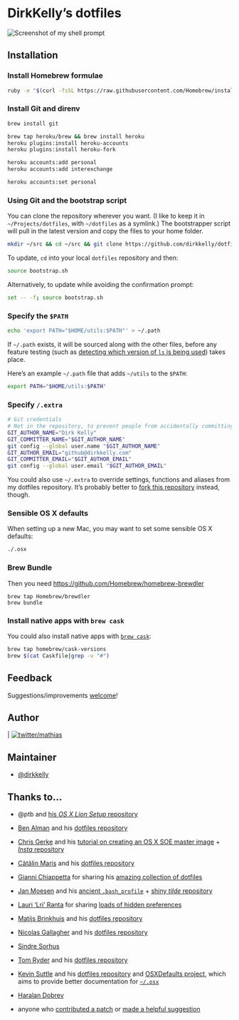 
# DirkKelly’s dotfiles

![Screenshot of my shell prompt](http://i.imgur.com/EkEtphC.png)

## Installation

### Install Homebrew formulae

```bash
ruby -e "$(curl -fsSL https://raw.githubusercontent.com/Homebrew/install/master/install)"
```

### Install Git and direnv

```bash
brew install git

brew tap heroku/brew && brew install heroku
heroku plugins:install heroku-accounts
heroku plugins:install heroku-fork

heroku accounts:add personal
heroku accounts:add interexchange

heroku accounts:set personal
```

### Using Git and the bootstrap script

You can clone the repository wherever you want. (I like to keep it in `~/Projects/dotfiles`, with `~/dotfiles` as a symlink.) The bootstrapper script will pull in the latest version and copy the files to your home folder.

```bash
mkdir ~/src && cd ~/src && git clone https://github.com/dirkkelly/dotfiles.git && cd dotfiles && source bootstrap.sh
```

To update, `cd` into your local `dotfiles` repository and then:

```bash
source bootstrap.sh
```

Alternatively, to update while avoiding the confirmation prompt:

```bash
set -- -f; source bootstrap.sh
```

### Specify the `$PATH`

```bash
echo 'export PATH="$HOME/utils:$PATH"' > ~/.path
```

If `~/.path` exists, it will be sourced along with the other files, before any feature testing (such as [detecting which version of `ls` is being used](https://github.com/dirkkelly/dotfiles/blob/aff769fd75225d8f2e481185a71d5e05b76002dc/.aliases#L21-26)) takes place.

Here’s an example `~/.path` file that adds `~/utils` to the `$PATH`:

```bash
export PATH="$HOME/utils:$PATH"
```

### Specify `/.extra`

```bash
# Git credentials
# Not in the repository, to prevent people from accidentally committing under my name
GIT_AUTHOR_NAME="Dirk Kelly"
GIT_COMMITTER_NAME="$GIT_AUTHOR_NAME"
git config --global user.name "$GIT_AUTHOR_NAME"
GIT_AUTHOR_EMAIL="github@dirkkelly.com"
GIT_COMMITTER_EMAIL="$GIT_AUTHOR_EMAIL"
git config --global user.email "$GIT_AUTHOR_EMAIL"
```

You could also use `~/.extra` to override settings, functions and aliases from my dotfiles repository. It’s probably better to [fork this repository](https://github.com/dirkkelly/dotfiles/fork) instead, though.

### Sensible OS X defaults

When setting up a new Mac, you may want to set some sensible OS X defaults:

```bash
./.osx
```

### Brew Bundle

Then you need https://github.com/Homebrew/homebrew-brewdler

```
brew tap Homebrew/brewdler
brew bundle
```

### Install native apps with `brew cask`

You could also install native apps with [`brew cask`](https://github.com/phinze/homebrew-cask):

```bash
brew tap homebrew/cask-versions
brew $(cat Caskfile|grep -v "#")
```

## Feedback

Suggestions/improvements
[welcome](https://github.com/dirkkelly/dotfiles/issues)!

## Author

| [![twitter/mathias](http://gravatar.com/avatar/24e08a9ea84deb17ae121074d0f17125?s=70)](http://twitter.com/mathias "Follow @mathias on Twitter")

## Maintainer

* [@dirkkelly](https://github.com/dirkkelly)

## Thanks to…

* @ptb and [his _OS X Lion Setup_ repository](https://github.com/ptb/Mac-OS-X-Lion-Setup)
* [Ben Alman](http://benalman.com/) and his [dotfiles repository](https://github.com/cowboy/dotfiles)
* [Chris Gerke](http://www.randomsquared.com/) and his [tutorial on creating an OS X SOE master image](http://chris-gerke.blogspot.com/2012/04/mac-osx-soe-master-image-day-7.html) + [_Insta_ repository](https://github.com/cgerke/Insta)
* [Cãtãlin Mariş](https://github.com/alrra) and his [dotfiles repository](https://github.com/alrra/dotfiles)
* [Gianni Chiappetta](http://gf3.ca/) for sharing his [amazing collection of dotfiles](https://github.com/gf3/dotfiles)
* [Jan Moesen](http://jan.moesen.nu/) and his [ancient `.bash_profile`](https://gist.github.com/1156154) + [shiny _tilde_ repository](https://github.com/janmoesen/tilde)
* [Lauri ‘Lri’ Ranta](http://lri.me/) for sharing [loads of hidden preferences](http://osxnotes.net/defaults.html)
* [Matijs Brinkhuis](http://hotfusion.nl/) and his [dotfiles repository](https://github.com/matijs/dotfiles)
* [Nicolas Gallagher](http://nicolasgallagher.com/) and his [dotfiles repository](https://github.com/necolas/dotfiles)
* [Sindre Sorhus](http://sindresorhus.com/)
* [Tom Ryder](http://blog.sanctum.geek.nz/) and his [dotfiles repository](https://github.com/tejr/dotfiles)
* [Kevin Suttle](http://kevinsuttle.com/) and his [dotfiles repository](https://github.com/kevinSuttle/dotfiles) and [OSXDefaults project](https://github.com/kevinSuttle/OSXDefaults), which aims to provide better documentation for [`~/.osx`](http://mths.be/osx)
* [Haralan Dobrev](http://hkdobrev.com/)

* anyone who [contributed a patch](https://github.com/dirkkelly/dotfiles/contributors) or [made a helpful suggestion](https://github.com/dirkkelly/dotfiles/issues)
